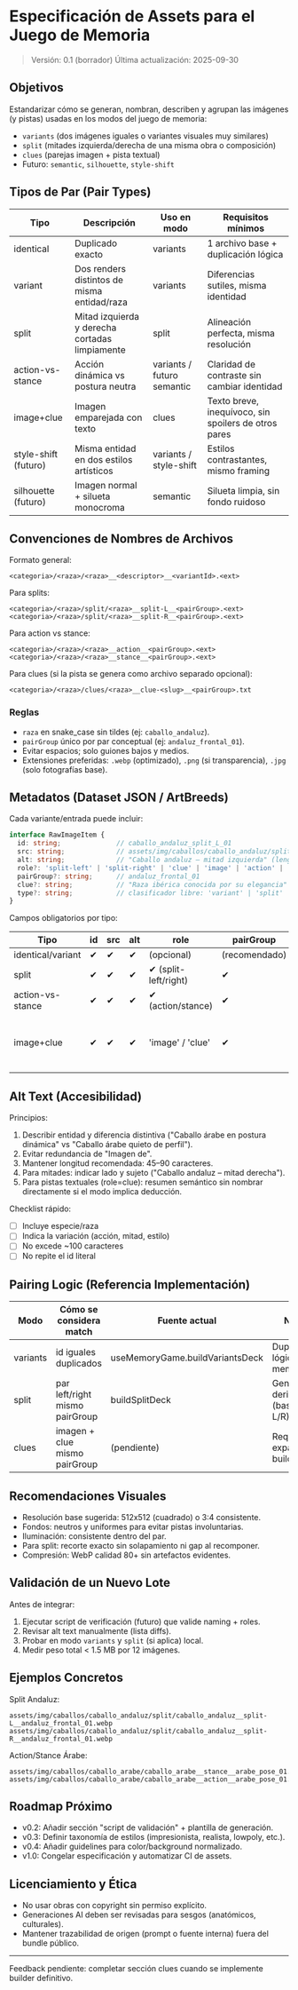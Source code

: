 # Especificación de Assets para el Juego de Memoria

> Versión: 0.1 (borrador)
> Última actualización: 2025-09-30

## Objetivos

Estandarizar cómo se generan, nombran, describen y agrupan las imágenes (y pistas) usadas en los modos del juego de memoria:

- `variants` (dos imágenes iguales o variantes visuales muy similares)
- `split` (mitades izquierda/derecha de una misma obra o composición)
- `clues` (parejas imagen + pista textual)
- Futuro: `semantic`, `silhouette`, `style-shift`

## Tipos de Par (Pair Types)

| Tipo | Descripción | Uso en modo | Requisitos mínimos |
|------|-------------|-------------|--------------------|
| identical | Duplicado exacto | variants | 1 archivo base + duplicación lógica |
| variant | Dos renders distintos de misma entidad/raza | variants | Diferencias sutiles, misma identidad |
| split | Mitad izquierda y derecha cortadas limpiamente | split | Alineación perfecta, misma resolución |
| action-vs-stance | Acción dinámica vs postura neutra | variants / futuro semantic | Claridad de contraste sin cambiar identidad |
| image+clue | Imagen emparejada con texto | clues | Texto breve, inequívoco, sin spoilers de otros pares |
| style-shift (futuro) | Misma entidad en dos estilos artísticos | variants / style-shift | Estilos contrastantes, mismo framing |
| silhouette (futuro) | Imagen normal + silueta monocroma | semantic | Silueta limpia, sin fondo ruidoso |

## Convenciones de Nombres de Archivos

Formato general:

```text
<categoria>/<raza>/<raza>__<descriptor>__<variantId>.<ext>
```

Para splits:

```text
<categoria>/<raza>/split/<raza>__split-L__<pairGroup>.<ext>
<categoria>/<raza>/split/<raza>__split-R__<pairGroup>.<ext>
```

Para action vs stance:

```text
<categoria>/<raza>/<raza>__action__<pairGroup>.<ext>
<categoria>/<raza>/<raza>__stance__<pairGroup>.<ext>
```

Para clues (si la pista se genera como archivo separado opcional):

```text
<categoria>/<raza>/clues/<raza>__clue-<slug>__<pairGroup>.txt
```

### Reglas

- `raza` en snake_case sin tildes (ej: `caballo_andaluz`).
- `pairGroup` único por par conceptual (ej: `andaluz_frontal_01`).
- Evitar espacios; solo guiones bajos y medios.
- Extensiones preferidas: `.webp` (optimizado), `.png` (si transparencia), `.jpg` (solo fotografías base).

## Metadatos (Dataset JSON / ArtBreeds)

Cada variante/entrada puede incluir:

```ts
interface RawImageItem {
  id: string;              // caballo_andaluz_split_L_01
  src: string;             // assets/img/caballos/caballo_andaluz/split/caballo_andaluz__split-L__andaluz_frontal_01.webp
  alt: string;             // "Caballo andaluz – mitad izquierda" (lenguaje claro)
  role?: 'split-left' | 'split-right' | 'clue' | 'image' | 'action' | 'stance';
  pairGroup?: string;      // andaluz_frontal_01
  clue?: string;           // "Raza ibérica conocida por su elegancia"
  type?: string;           // clasificador libre: 'variant' | 'split' | 'action-stance' | 'clue-pair'
}
```

Campos obligatorios por tipo:

| Tipo | id | src | alt | role | pairGroup | clue |
|------|----|-----|-----|------|-----------|------|
| identical/variant | ✔ | ✔ | ✔ | (opcional) | (recomendado) | ✖ |
| split | ✔ | ✔ | ✔ | ✔ (split-left/right) | ✔ | ✖ |
| action-vs-stance | ✔ | ✔ | ✔ | ✔ (action/stance) | ✔ | ✖ |
| image+clue | ✔ | ✔ | ✔ | 'image' / 'clue' | ✔ | (solo en role clue) ✔ |

## Alt Text (Accesibilidad)

Principios:

1. Describir entidad y diferencia distintiva ("Caballo árabe en postura dinámica" vs "Caballo árabe quieto de perfil").
2. Evitar redundancia de "Imagen de".
3. Mantener longitud recomendada: 45–90 caracteres.
4. Para mitades: indicar lado y sujeto ("Caballo andaluz – mitad derecha").
5. Para pistas textuales (role=clue): resumen semántico sin nombrar directamente si el modo implica deducción.

Checklist rápido:

- [ ] Incluye especie/raza
- [ ] Indica la variación (acción, mitad, estilo)
- [ ] No excede ~100 caracteres
- [ ] No repite el id literal

## Pairing Logic (Referencia Implementación)

| Modo | Cómo se considera match | Fuente actual | Notas |
|------|-------------------------|---------------|-------|
| variants | id iguales duplicados | useMemoryGame.buildVariantsDeck | Duplicación lógica en memoria |
| split | par left/right mismo pairGroup | buildSplitDeck | Generar ids derivados (baseId-L/R) |
| clues | imagen + clue mismo pairGroup | (pendiente) | Requiere expandir builder |

## Recomendaciones Visuales

- Resolución base sugerida: 512x512 (cuadrado) o 3:4 consistente.
- Fondos: neutros y uniformes para evitar pistas involuntarias.
- Iluminación: consistente dentro del par.
- Para split: recorte exacto sin solapamiento ni gap al recomponer.
- Compresión: WebP calidad 80+ sin artefactos evidentes.

## Validación de un Nuevo Lote

Antes de integrar:

1. Ejecutar script de verificación (futuro) que valide naming + roles.
2. Revisar alt text manualmente (lista diffs).
3. Probar en modo `variants` y `split` (si aplica) local.
4. Medir peso total < 1.5 MB por 12 imágenes.

## Ejemplos Concretos

Split Andaluz:

```text
assets/img/caballos/caballo_andaluz/split/caballo_andaluz__split-L__andaluz_frontal_01.webp
assets/img/caballos/caballo_andaluz/split/caballo_andaluz__split-R__andaluz_frontal_01.webp
```

Action/Stance Árabe:

```text
assets/img/caballos/caballo_arabe/caballo_arabe__stance__arabe_pose_01.webp
assets/img/caballos/caballo_arabe/caballo_arabe__action__arabe_pose_01.webp
```

## Roadmap Próximo

- v0.2: Añadir sección "script de validación" + plantilla de generación.
- v0.3: Definir taxonomía de estilos (impresionista, realista, lowpoly, etc.).
- v0.4: Añadir guidelines para color/background normalizado.
- v1.0: Congelar especificación y automatizar CI de assets.

## Licenciamiento y Ética

- No usar obras con copyright sin permiso explícito.
- Generaciones AI deben ser revisadas para sesgos (anatómicos, culturales).
- Mantener trazabilidad de origen (prompt o fuente interna) fuera del bundle público.

---
Feedback pendiente: completar sección clues cuando se implemente builder definitivo.
